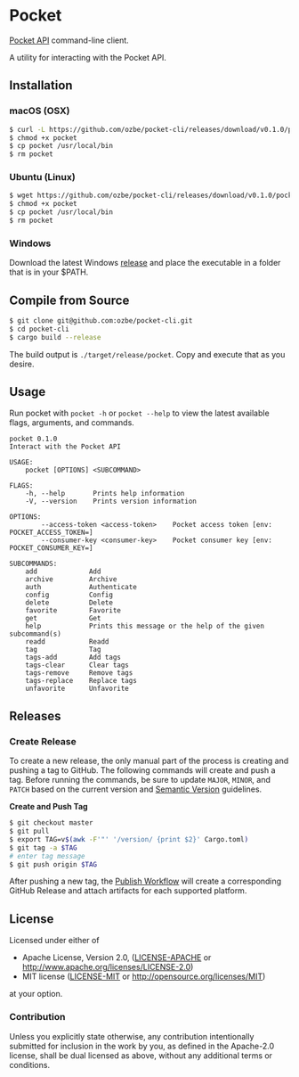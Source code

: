 # Pocket

[Pocket API](https://getpocket.com/developer/apps/) command-line client.

A utility for interacting with the Pocket API.

## Installation

### macOS (OSX)

```bash
$ curl -L https://github.com/ozbe/pocket-cli/releases/download/v0.1.0/pocket-macos -o pocket
$ chmod +x pocket
$ cp pocket /usr/local/bin
$ rm pocket
```

### Ubuntu (Linux)

```bash
$ wget https://github.com/ozbe/pocket-cli/releases/download/v0.1.0/pocket-linux -o pocket
$ chmod +x pocket
$ cp pocket /usr/local/bin
$ rm pocket
```

### Windows

Download the latest Windows
[release](https://github.com/ozbe/pocket-cli/releases) and place the executable
in a folder that is in your $PATH.

## Compile from Source

```bash
$ git clone git@github.com:ozbe/pocket-cli.git
$ cd pocket-cli
$ cargo build --release
```
The build output is `./target/release/pocket`. Copy and execute that as you
desire.

## Usage

Run pocket with `pocket -h` or `pocket --help` to view the latest available flags, arguments, and
commands.

```text
pocket 0.1.0
Interact with the Pocket API

USAGE:
    pocket [OPTIONS] <SUBCOMMAND>

FLAGS:
    -h, --help       Prints help information
    -V, --version    Prints version information

OPTIONS:
        --access-token <access-token>    Pocket access token [env: POCKET_ACCESS_TOKEN=]
        --consumer-key <consumer-key>    Pocket consumer key [env: POCKET_CONSUMER_KEY=]

SUBCOMMANDS:
    add             Add
    archive         Archive
    auth            Authenticate
    config          Config
    delete          Delete
    favorite        Favorite
    get             Get
    help            Prints this message or the help of the given subcommand(s)
    readd           Readd
    tag             Tag
    tags-add        Add tags
    tags-clear      Clear tags
    tags-remove     Remove tags
    tags-replace    Replace tags
    unfavorite      Unfavorite
```

## Releases

### Create Release

To create a new release, the only manual part of the process is creating
and pushing a tag to GitHub. The following commands will create and push
a tag. Before running the commands, be sure to update `MAJOR`, `MINOR`,
and `PATCH` based on the current version and
[Semantic Version](https://semver.org/) guidelines.

**Create and Push Tag**
```bash
$ git checkout master
$ git pull
$ export TAG=v$(awk -F'"' '/version/ {print $2}' Cargo.toml)
$ git tag -a $TAG
# enter tag message
$ git push origin $TAG
```

After pushing a new tag, the
[Publish Workflow](.github/workflows/publish.yml) will create a
corresponding GitHub Release and attach artifacts for each supported
platform.

## License

Licensed under either of

 * Apache License, Version 2.0, ([LICENSE-APACHE](LICENSE-APACHE) or http://www.apache.org/licenses/LICENSE-2.0)
 * MIT license ([LICENSE-MIT](LICENSE-MIT) or http://opensource.org/licenses/MIT)

at your option.

### Contribution

Unless you explicitly state otherwise, any contribution intentionally
submitted for inclusion in the work by you, as defined in the Apache-2.0
license, shall be dual licensed as above, without any additional terms or
conditions.
